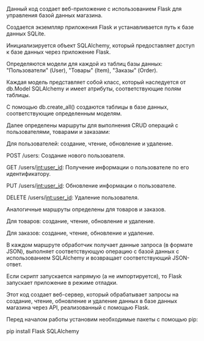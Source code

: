 Данный код создает веб-приложение с использованием Flask для управления базой данных магазина.

Создается экземпляр приложения Flask и устанавливается путь к базе данных SQLite.

Инициализируется объект SQLAlchemy, который предоставляет доступ к базе данных через приложение Flask.

Определяются модели для каждой из таблиц базы данных: "Пользователи" (User), "Товары" (Item), "Заказы" (Order). 

Каждая модель представляет собой класс, который наследуется от db.Model SQLAlchemy и имеет атрибуты, соответствующие полям таблицы.

С помощью db.create_all() создаются таблицы в базе данных, соответствующие определенным моделям.

Далее определены маршруты для выполнения CRUD операций с пользователями, товарами и заказами:

Для пользователей: создание, чтение, обновление и удаление.

POST /users: Создание нового пользователя.

GET /users/<int:user_id>: Получение информации о пользователе по его идентификатору.

PUT /users/<int:user_id>: Обновление информации о пользователе.

DELETE /users/<int:user_id>: Удаление пользователя.

Аналогичные маршруты определены для товаров и заказов.

Для товаров: создание, чтение, обновление и удаление.

Для заказов: создание, чтение, обновление и удаление.

В каждом маршруте обработчик получает данные запроса (в формате JSON), выполняет соответствующую операцию с базой данных с использованием SQLAlchemy и возвращает соответствующий JSON-ответ.

Если скрипт запускается напрямую (а не импортируется), то Flask запускает приложение в режиме отладки.

Этот код создает веб-сервер, который обрабатывает запросы на создание, чтение, обновление и удаление данных в базе данных магазина через API, реализованный с помощью Flask.

Перед началом работы установим необходимые пакеты с помощью pip:

pip install Flask SQLAlchemy
